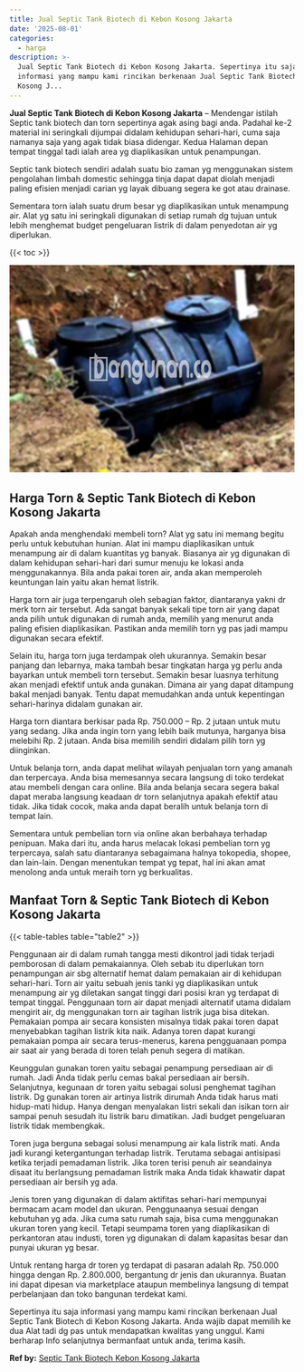 ```yaml
---
title: Jual Septic Tank Biotech di Kebon Kosong Jakarta
date: '2025-08-01'
categories:
  - harga
description: >-
  Jual Septic Tank Biotech di Kebon Kosong Jakarta. Sepertinya itu saja
  informasi yang mampu kami rincikan berkenaan Jual Septic Tank Biotech di Kebon
  Kosong J...
---
```


**Jual Septic Tank Biotech di Kebon Kosong Jakarta** – Mendengar istilah Septic tank biotech dan torn sepertinya agak asing bagi anda. Padahal ke-2 material ini seringkali dijumpai didalam kehidupan sehari-hari, cuma saja namanya saja yang agak tidak biasa didengar. Kedua Halaman depan tempat tinggal tadi ialah area yg diaplikasikan untuk penampungan.

Septic tank biotech sendiri adalah suatu bio zaman yg menggunakan sistem pengolahan limbah domestic sehingga tinja dapat dapat diolah menjadi paling efisien menjadi carian yg layak dibuang segera ke got atau drainase.

Sementara torn ialah suatu drum besar yg diaplikasikan untuk menampung air. Alat yg satu ini seringkali digunakan di setiap rumah dg tujuan untuk lebih menghemat budget pengeluaran listrik di dalam penyedotan air yg diperlukan.

{{< toc >}}

![Jual Septic Tank Biotech di Kebon Kosong Jakarta](/images/jual-bio-septictank-30.png)

## Harga Torn & Septic Tank Biotech di Kebon Kosong Jakarta

Apakah anda menghendaki membeli torn? Alat yg satu ini memang begitu perlu untuk kebutuhan hunian. Alat ini mampu diaplikasikan untuk menampung air di dalam kuantitas yg banyak. Biasanya air yg digunakan di dalam kehidupan sehari-hari dari sumur menuju ke lokasi anda menggunakannya. Bila anda pakai toren air, anda akan memperoleh keuntungan lain yaitu akan hemat listrik.

Harga torn air juga terpengaruh oleh sebagian faktor, diantaranya yakni dr merk torn air tersebut. Ada sangat banyak sekali tipe torn air yang dapat anda pilih untuk digunakan di rumah anda, memilih yang menurut anda paling efisien diaplikasikan. Pastikan anda memilih torn yg pas jadi mampu digunakan secara efektif.

Selain itu, harga torn juga terdampak oleh ukurannya. Semakin besar panjang dan lebarnya, maka tambah besar tingkatan harga yg perlu anda bayarkan untuk membeli torn tersebut. Semakin besar luasnya terhitung akan menjadi efektif untuk anda gunakan. Dimana air yang dapat ditampung bakal menjadi banyak. Tentu dapat memudahkan anda untuk kepentingan sehari-harinya didalam gunakan air.

Harga torn diantara berkisar pada Rp. 750.000 – Rp. 2 jutaan untuk mutu yang sedang. Jika anda ingin torn yang lebih baik mutunya, harganya bisa melebihi Rp. 2 jutaan. Anda bisa memilih sendiri didalam pilih torn yg diinginkan.

Untuk belanja torn, anda dapat melihat wilayah penjualan torn yang amanah dan terpercaya. Anda bisa memesannya secara langsung di toko terdekat atau membeli dengan cara online. Bila anda belanja secara segera bakal dapat meraba langsung keadaan dr torn selanjutnya apakah efektif atau tidak. Jika tidak cocok, maka anda dapat beralih untuk belanja torn di tempat lain.

Sementara untuk pembelian torn via online akan berbahaya terhadap penipuan. Maka dari itu, anda harus melacak lokasi pembelian torn yg terpercaya, salah satu diantaranya sebagaimana halnya tokopedia, shopee, dan lain-lain. Dengan menentukan tempat yg tepat, hal ini akan amat menolong anda untuk meraih torn yg berkualitas.

## Manfaat Torn & Septic Tank Biotech di Kebon Kosong Jakarta

{{< table-tables table="table2" >}}

Penggunaan air di dalam rumah tangga mesti dikontrol jadi tidak terjadi pemborosan di dalam pemakaiannya. Oleh sebab itu diperlukan torn penampungan air sbg alternatif hemat dalam pemakaian air di kehidupan sehari-hari. Torn air yaitu sebuah jenis tanki yg diaplikasikan untuk menampung air yg diletakan sangat tinggi dari posisi kran yg terdapat di tempat tinggal. Penggunaan torn air dapat menjadi alternatif utama didalam mengirit air, dg menggunakan torn air tagihan listrik juga bisa ditekan. Pemakaian pompa air secara konsisten misalnya tidak pakai toren dapat menyebabkan tagihan listrik kita naik. Adanya toren dapat kurangi pemakaian pompa air secara terus-menerus, karena pengguanaan pompa air saat air yang berada di toren telah penuh segera di matikan.

Keunggulan gunakan toren yaitu sebagai penampung persediaan air di rumah. Jadi Anda tidak perlu cemas bakal persediaan air bersih. Selanjutnya, kegunaan dr toren yaitu sebagai solusi penghemat tagihan listrik. Dg gunakan toren air artinya listrik dirumah Anda tidak harus mati hidup-mati hidup. Hanya dengan menyalakan listri sekali dan isikan torn air sampai penuh sesudah itu listrik baru dimatikan. Jadi budget pengeluaran listrik tidak membengkak.

Toren juga berguna sebagai solusi menampung air kala listrik mati. Anda jadi kurangi ketergantungan terhadap listrik. Terutama sebagai antisipasi ketika terjadi pemadaman listrik. Jika toren terisi penuh air seandainya disaat itu berlangsung pemadaman listrik maka Anda tidak khawatir dapat persediaan air bersih yg ada.

Jenis toren yang digunakan di dalam aktifitas sehari-hari mempunyai bermacam acam model dan ukuran. Penggunaanya sesuai dengan kebutuhan yg ada. Jika cuma satu rumah saja, bisa cuma menggunakan ukuran toren yang kecil. Tetapi seumpama toren yang diaplikasikan di perkantoran atau industi, toren yg digunakan di dalam kapasitas besar dan punyai ukuran yg besar.

Untuk rentang harga dr toren yg terdapat di pasaran adalah Rp. 750.000 hingga dengan Rp. 2.800.000, bergantung dr jenis dan ukurannya. Buatan ini dapat dipesan via marketplace ataupun membelinya langsung di tempat perbelanjaan dan toko bangunan terdekat kami.

Sepertinya itu saja informasi yang mampu kami rincikan berkenaan Jual Septic Tank Biotech di Kebon Kosong Jakarta. Anda wajib dapat memilih ke dua Alat tadi dg pas untuk mendapatkan kwalitas yang unggul. Kami berharap Info selanjutnya bermanfaat untuk anda, terima kasih.

**Ref by:** [Septic Tank Biotech Kebon Kosong Jakarta](https://id.wikipedia.org/wiki/Septic)
